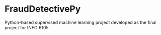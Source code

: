 # FraudDetectivePy
Python-based supervised machine learning project developed as the final project for INFO 6105
